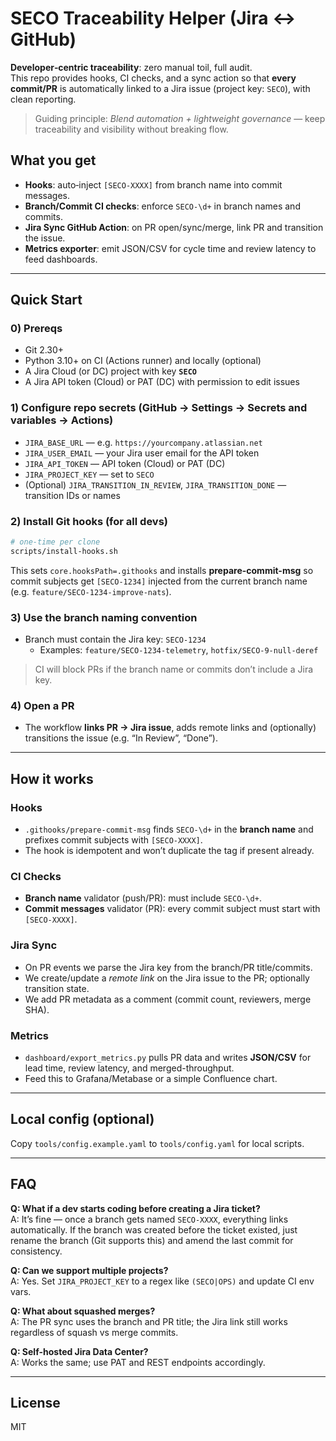 
# SECO Traceability Helper (Jira ↔ GitHub)

**Developer‑centric traceability**: zero manual toil, full audit.  
This repo provides hooks, CI checks, and a sync action so that **every commit/PR** is automatically linked to a Jira issue (project key: `SECO`), with clean reporting.

> Guiding principle: *Blend automation + lightweight governance* — keep traceability and visibility without breaking flow.

## What you get
- **Hooks**: auto‑inject `[SECO-XXXX]` from branch name into commit messages.
- **Branch/Commit CI checks**: enforce `SECO-\d+` in branch names and commits.
- **Jira Sync GitHub Action**: on PR open/sync/merge, link PR and transition the issue.
- **Metrics exporter**: emit JSON/CSV for cycle time and review latency to feed dashboards.

---

## Quick Start

### 0) Prereqs
- Git 2.30+
- Python 3.10+ on CI (Actions runner) and locally (optional)
- A Jira Cloud (or DC) project with key **`SECO`**
- A Jira API token (Cloud) or PAT (DC) with permission to edit issues

### 1) Configure repo secrets (GitHub → Settings → Secrets and variables → Actions)
- `JIRA_BASE_URL` — e.g. `https://yourcompany.atlassian.net`
- `JIRA_USER_EMAIL` — your Jira user email for the API token
- `JIRA_API_TOKEN` — API token (Cloud) or PAT (DC)
- `JIRA_PROJECT_KEY` — set to `SECO`
- (Optional) `JIRA_TRANSITION_IN_REVIEW`, `JIRA_TRANSITION_DONE` — transition IDs or names

### 2) Install Git hooks (for all devs)
```bash
# one-time per clone
scripts/install-hooks.sh
```
This sets `core.hooksPath=.githooks` and installs **prepare-commit-msg** so commit subjects get `[SECO-1234]` injected from the current branch name (e.g. `feature/SECO-1234-improve-nats`).

### 3) Use the branch naming convention
- Branch must contain the Jira key: `SECO-1234`
  - Examples: `feature/SECO-1234-telemetry`, `hotfix/SECO-9-null-deref`

> CI will block PRs if the branch name or commits don’t include a Jira key.

### 4) Open a PR
- The workflow **links PR → Jira issue**, adds remote links and (optionally) transitions the issue (e.g. “In Review”, “Done”).

---

## How it works

### Hooks
- `.githooks/prepare-commit-msg` finds `SECO-\d+` in the **branch name** and prefixes commit subjects with `[SECO-XXXX]`.
- The hook is idempotent and won’t duplicate the tag if present already.

### CI Checks
- **Branch name** validator (push/PR): must include `SECO-\d+`.
- **Commit messages** validator (PR): every commit subject must start with `[SECO-XXXX]`.

### Jira Sync
- On PR events we parse the Jira key from the branch/PR title/commits.
- We create/update a *remote link* on the Jira issue to the PR; optionally transition state.
- We add PR metadata as a comment (commit count, reviewers, merge SHA).

### Metrics
- `dashboard/export_metrics.py` pulls PR data and writes **JSON/CSV** for lead time, review latency, and merged-throughput.
- Feed this to Grafana/Metabase or a simple Confluence chart.

---

## Local config (optional)
Copy `tools/config.example.yaml` to `tools/config.yaml` for local scripts.

---

## FAQ

**Q: What if a dev starts coding before creating a Jira ticket?**  
A: It’s fine — once a branch gets named `SECO-XXXX`, everything links automatically. If the branch was created before the ticket existed, just rename the branch (Git supports this) and amend the last commit for consistency.

**Q: Can we support multiple projects?**  
A: Yes. Set `JIRA_PROJECT_KEY` to a regex like `(SECO|OPS)` and update CI env vars.

**Q: What about squashed merges?**  
A: The PR sync uses the branch and PR title; the Jira link still works regardless of squash vs merge commits.

**Q: Self-hosted Jira Data Center?**  
A: Works the same; use PAT and REST endpoints accordingly.

---

## License
MIT
